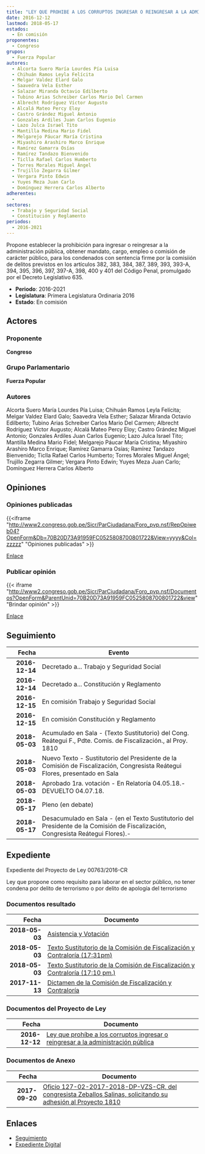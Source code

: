 ```yaml
---
title: "LEY QUE PROHIBE A LOS CORRUPTOS INGRESAR O REINGRESAR A LA ADMINISTRACIÓN PÚBLICA"
date: 2016-12-12
lastmod: 2018-05-17
estados: 
  - En comisión
proponentes: 
  - Congreso
grupos: 
  - Fuerza Popular
autores: 
  - Alcorta Suero María Lourdes Pía Luisa
  - Chihuán Ramos Leyla Felícita
  - Melgar Valdez Elard Galo
  - Saavedra Vela Esther
  - Salazar Miranda Octavio Edilberto
  - Tubino Arias Schreiber Carlos Mario Del Carmen
  - Albrecht Rodríguez Víctor Augusto
  - Alcalá Mateo Percy Eloy
  - Castro Grández Miguel Antonio
  - Gonzales Ardiles Juan Carlos Eugenio
  - Lazo Julca Israel Tito
  - Mantilla Medina Mario Fidel
  - Melgarejo Páucar María Cristina
  - Miyashiro Arashiro Marco Enrique
  - Ramírez Gamarra Osías
  - Ramírez Tandazo Bienvenido
  - Ticlla Rafael Carlos Humberto
  - Torres Morales Miguel Ángel
  - Trujillo Zegarra Gilmer
  - Vergara Pinto Edwin
  - Yuyes Meza Juan Carlo
  - Domínguez Herrera Carlos Alberto
adherentes: 
  - 
sectores: 
  - Trabajo y Seguridad Social
  - Constitución y Reglamento
periodos: 
  - 2016-2021
---
```


Propone establecer la prohibición para ingresar o reingresar a la administración pública, obtener mandato, cargo, empleo o comisión de carácter público, para los condenados con sentencia firme por la comisiión de delitos previstos en los artículos 382, 383, 384, 387, 389, 393, 393-A, 394, 395, 396, 397, 397-A, 398, 400 y 401 del Código Penal, promulgado por el Decreto Legislativo 635.

- **Periodo**: 2016-2021
- **Legislatura**: Primera Legislatura Ordinaria 2016
- **Estado**: En comisión

## Actores

### Proponente

**Congreso**

### Grupo Parlamentario

**Fuerza Popular**

### Autores

Alcorta Suero María Lourdes Pía Luisa; Chihuán Ramos Leyla Felícita; Melgar Valdez Elard Galo; Saavedra Vela Esther; Salazar Miranda Octavio Edilberto; Tubino Arias Schreiber Carlos Mario Del Carmen; Albrecht Rodríguez Víctor Augusto; Alcalá Mateo Percy Eloy; Castro Grández Miguel Antonio; Gonzales Ardiles Juan Carlos Eugenio; Lazo Julca Israel Tito; Mantilla Medina Mario Fidel; Melgarejo Páucar María Cristina; Miyashiro Arashiro Marco Enrique; Ramírez Gamarra Osías; Ramírez Tandazo Bienvenido; Ticlla Rafael Carlos Humberto; Torres Morales Miguel Ángel; Trujillo Zegarra Gilmer; Vergara Pinto Edwin; Yuyes Meza Juan Carlo; Domínguez Herrera Carlos Alberto


## Opiniones

### Opiniones publicadas

{{<iframe "http://www2.congreso.gob.pe/Sicr/ParCiudadana/Foro_pvp.nsf/RepOpiweb04?OpenForm&Db=70B20D73A91959FC0525808700801722&View=yyyy&Col=zzzzz" "Opiniones publicadas" >}}

[Enlace](http://www2.congreso.gob.pe/Sicr/ParCiudadana/Foro_pvp.nsf/RepOpiweb04?OpenForm&Db=70B20D73A91959FC0525808700801722&View=yyyy&Col=zzzzz)
### Publicar opinión

{{< iframe "http://www2.congreso.gob.pe/Sicr/ParCiudadana/Foro_pvp.nsf/Documentos?OpenForm&ParentUnid=70B20D73A91959FC0525808700801722&view" "Brindar opinión" >}}

[Enlace](http://www2.congreso.gob.pe/Sicr/ParCiudadana/Foro_pvp.nsf/Documentos?OpenForm&ParentUnid=70B20D73A91959FC0525808700801722&view)

## Seguimiento

| Fecha | Evento |
|------:|--------|
| **2016-12-14** | Decretado a... Trabajo y Seguridad Social|
| **2016-12-14** | Decretado a... Constitución y Reglamento|
| **2016-12-15** | En comisión Trabajo y Seguridad Social|
| **2016-12-15** | En comisión Constitución y Reglamento|
| **2018-05-03** | Acumulado en Sala - (Texto Sustitutorio) del Cong. Reátegui F., Pdte. Comis. de Fiscalización., al Proy. 1810|
| **2018-05-03** | Nuevo Texto - Sustitutorio del Presidente de la Comisión de Fiscalización, Congresista Reátegui Flores, presentado en Sala|
| **2018-05-03** | Aprobado 1ra. votación - En Relatoría 04.05.18.-DEVUELTO 04.07.18.|
| **2018-05-17** | Pleno (en debate)|
| **2018-05-17** | Desacumulado en Sala - (en el Texto Sustitutorio del Presidente de la Comisión de Fiscalización, Congresista Reátegui Flores).-|


## Expediente

Expediente del Proyecto de Ley 00763/2016-CR

Ley que propone como requisito para laborar en el sector público, no tener condena por delito de terrorismo o por delito de apología del terrorismo


### Documentos resultado

| Fecha | Documento |
|------:|--------|
| **2018-05-03** | [Asistencia y Votación](http://www.leyes.congreso.gob.pe/Documentos/2016_2021/Asistencia_y_Votacion/Proyectos_de_Ley/AV0181020180503.pdf) |
| **2018-05-03** | [Texto Sustitutorio de la Comisión de Fiscalización y Contraloría (17:31pm)](http://www.leyes.congreso.gob.pe/Documentos/2016_2021/Texto_Sustitutorio/Proyectos_de_Ley/TS0181020180503-.pdf) |
| **2018-05-03** | [Texto Sustitutorio de la Comisión de Fiscalización y Contraloría (17:10 pm.)](http://www.leyes.congreso.gob.pe/Documentos/2016_2021/Texto_Sustitutorio/Proyectos_de_Ley/TS0181020180503.pdf) |
| **2017-11-13** | [Dictamen de la Comisión de Fiscalización y Contraloría](http://www.leyes.congreso.gob.pe/Documentos/2016_2021/Dictamenes/Proyectos_de_Ley/01810DC12MAY20171113.pdf) |

### Documentos del Proyecto de Ley

| Fecha | Documento |
|------:|--------|
| **2016-12-12** | [Ley que prohíbe a los corruptos ingresar o reingresar a la administración pública](http://www.leyes.congreso.gob.pe/Documentos/2016_2021/Proyectos_de_Ley_y_de_Resoluciones_Legislativas/PL0076320161212.pdf) |

### Documentos de Anexo

| Fecha | Documento |
|------:|--------|
| **2017-09-20** | [Oficio 127-02-2017-2018-DP-VZS-CR, del congresista Zeballos Salinas, solicitando su adhesión al Proyecto 1810](http://www.leyes.congreso.gob.pe/Documentos/2016_2021/Adhesiones/Proyectos_de_Ley/OFICIO-127-02-2017-2018-DP-VZS-CR.pdf) |

## Enlaces 

- [Seguimiento](http://www2.congreso.gob.pe/Sicr/TraDocEstProc/CLProLey2016.nsf/f7fff46988ca05b1052578e100829cc7/cfc8c2ccde0645bc052580870078cf3c?OpenDocument)
- [Expediente Digital](http://www2.congreso.gob.pe/Sicr/TraDocEstProc/CLProLey2016.nsf/f7fff46988ca05b1052578e100829cc7/cfc8c2ccde0645bc052580870078cf3c?OpenDocument&Click=05257FB7005EB655.eb71d0cf91d8294e05256cdf006b5706/$Body/0.1C6C)
